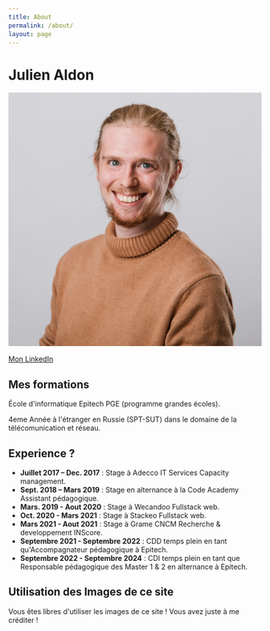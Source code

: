 ```yaml
---
title: About
permalink: /about/
layout: page
---
```

# Julien Aldon

<img class="about-img" src="/assets/images/ressources/about.webp" alt="Photo de Julien Aldon">

[Mon LinkedIn](https://www.linkedin.com/in/julien-aldon/)

## Mes formations
École d'informatique Epitech PGE (programme grandes écoles).

4eme Année à l'étranger en Russie (SPT-SUT) dans le domaine de la télécomunication et réseau.

## Experience ?

- **Juillet 2017 – Dec. 2017** : Stage à Adecco IT Services Capacity management.
- **Sept. 2018 – Mars 2019** : Stage en alternance à la Code Academy Assistant pédagogique.
- **Mars. 2019 - Aout 2020** : Stage à Wecandoo Fullstack web.
- **Oct. 2020 - Mars 2021** : Stage à Stackeo Fullstack web.
- **Mars 2021 - Aout 2021** : Stage à Grame CNCM Recherche & developpement INScore.
- **Septembre 2021 - Septembre 2022** : CDD temps plein en tant qu'Accompagnateur pédagogique à Epitech.
- **Septembre 2022 - Septembre 2024** : CDI temps plein en tant que Responsable pédagogique des Master 1 & 2 en alternance à Epitech.

## Utilisation des Images de ce site

Vous êtes libres d'utiliser les images de ce site ! Vous avez juste à me créditer !